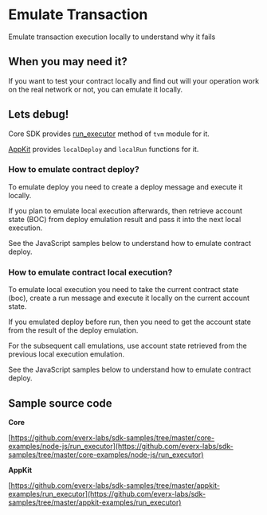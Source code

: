 # Emulate Transaction

Emulate transaction execution locally to understand why it fails

## When you may need it?

If you want to test your contract locally and find out will your operation work on the real network or not, you can emulate it locally.

## Lets debug!

Core SDK provides [run_executor](../../reference/types-and-methods/mod\_tvm.md#run_executor) method of `tvm` module for it.

[AppKit](https://github.com/everx-labs/ever-appkit-js) provides `localDeploy` and `localRun` functions for it.

### How to emulate contract deploy?

To emulate deploy you need to create a deploy message and execute it locally.

If you plan to emulate local execution afterwards, then retrieve account state (BOC) from deploy emulation result and pass it into the next local execution.

See the JavaScript samples below to understand how to emulate contract deploy.

### How to emulate contract local execution?

To emulate local execution you need to take the current contract state (boc), create a run message and execute it locally on the current account state.

If you emulated deploy before run, then you need to get the account state from the result of the deploy emulation.

For the subsequent call emulations, use account state retrieved from the previous local execution emulation.

See the JavaScript samples below to understand how to emulate contract deploy.

## Sample source code

**Core**

[https://github.com/everx-labs/sdk-samples/tree/master/core-examples/node-js/run_executor](https://github.com/everx-labs/sdk-samples/tree/master/core-examples/node-js/run_executor)

**AppKit**

[https://github.com/everx-labs/sdk-samples/tree/master/appkit-examples/run_executor](https://github.com/everx-labs/sdk-samples/tree/master/appkit-examples/run_executor)
